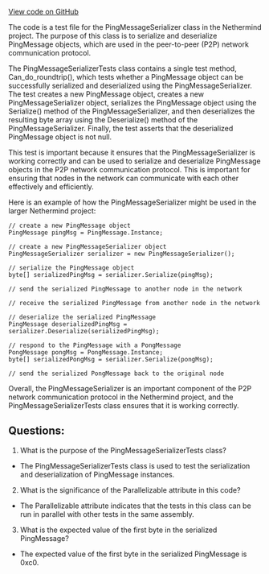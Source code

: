 [View code on GitHub](https://github.com/NethermindEth/nethermind/src/Nethermind/Nethermind.Network.Test/P2P/PingMessageSerializerTests.cs)

The code is a test file for the PingMessageSerializer class in the Nethermind project. The purpose of this class is to serialize and deserialize PingMessage objects, which are used in the peer-to-peer (P2P) network communication protocol. 

The PingMessageSerializerTests class contains a single test method, Can_do_roundtrip(), which tests whether a PingMessage object can be successfully serialized and deserialized using the PingMessageSerializer. The test creates a new PingMessage object, creates a new PingMessageSerializer object, serializes the PingMessage object using the Serialize() method of the PingMessageSerializer, and then deserializes the resulting byte array using the Deserialize() method of the PingMessageSerializer. Finally, the test asserts that the deserialized PingMessage object is not null.

This test is important because it ensures that the PingMessageSerializer is working correctly and can be used to serialize and deserialize PingMessage objects in the P2P network communication protocol. This is important for ensuring that nodes in the network can communicate with each other effectively and efficiently. 

Here is an example of how the PingMessageSerializer might be used in the larger Nethermind project:

```
// create a new PingMessage object
PingMessage pingMsg = PingMessage.Instance;

// create a new PingMessageSerializer object
PingMessageSerializer serializer = new PingMessageSerializer();

// serialize the PingMessage object
byte[] serializedPingMsg = serializer.Serialize(pingMsg);

// send the serialized PingMessage to another node in the network

// receive the serialized PingMessage from another node in the network

// deserialize the serialized PingMessage
PingMessage deserializedPingMsg = serializer.Deserialize(serializedPingMsg);

// respond to the PingMessage with a PongMessage
PongMessage pongMsg = PongMessage.Instance;
byte[] serializedPongMsg = serializer.Serialize(pongMsg);

// send the serialized PongMessage back to the original node
``` 

Overall, the PingMessageSerializer is an important component of the P2P network communication protocol in the Nethermind project, and the PingMessageSerializerTests class ensures that it is working correctly.
## Questions: 
 1. What is the purpose of the PingMessageSerializerTests class?
- The PingMessageSerializerTests class is used to test the serialization and deserialization of PingMessage instances.

2. What is the significance of the Parallelizable attribute in this code?
- The Parallelizable attribute indicates that the tests in this class can be run in parallel with other tests in the same assembly.

3. What is the expected value of the first byte in the serialized PingMessage?
- The expected value of the first byte in the serialized PingMessage is 0xc0.